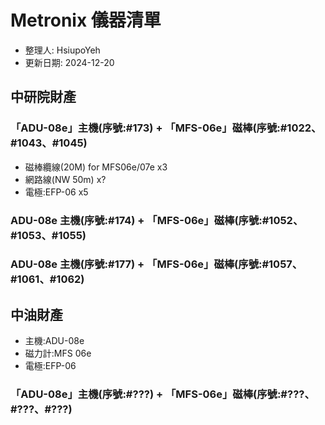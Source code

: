 # Metronix 儀器清單
+ 整理人: HsiupoYeh
+ 更新日期: 2024-12-20

## 中研院財產
### 「ADU-08e」主機(序號:#173) + 「MFS-06e」磁棒(序號:#1022、#1043、#1045)
+ 磁棒纜線(20M) for  MFS06e/07e  x3
+ 網路線(NW 50m) x?
+ 電極:EFP-06 x5

### ADU-08e 主機(序號:#174) + 「MFS-06e」磁棒(序號:#1052、#1053、#1055)


### ADU-08e 主機(序號:#177) + 「MFS-06e」磁棒(序號:#1057、#1061、#1062)


## 中油財產
+ 主機:ADU-08e
+ 磁力計:MFS 06e
+ 電極:EFP-06
  
### 「ADU-08e」主機(序號:#???) + 「MFS-06e」磁棒(序號:#???、#???、#???)
